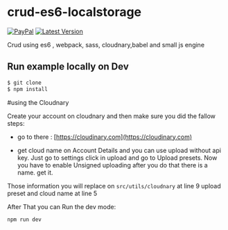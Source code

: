 # crud-es6-localstorage

[![PayPal](https://img.shields.io/badge/%24-paypal-f39c12.svg)](https://paypal.me/rafaelfaria)
[![Latest Version](https://img.shields.io/github/release/rrfaria/sketch-iconfont.svg?style=flat-square)](https://github.com/rrfaria/sketch-iconfont/releases)

Crud using es6 , webpack, sass, cloudnary,babel and small js engine

## Run example locally on Dev
```bash
$ git clone
$ npm install
```

#using the Cloudnary 

Create your account on cloudnary and then make sure you did the fallow steps:

* go to there : [https://cloudinary.com](https://cloudinary.com)

* get cloud name on Account Details and you can use upload without api key. Just go to settings 
click in upload and go to Upload presets. Now you have to enable Unsigned uploading
after you do that 
there is a name. get it.

Those information you will replace on ``` src/utils/cloudnary ``` at line 9 upload preset and cloud name at line 5
 
 After That you can Run the dev mode:

 ```
 npm run dev
 ```
 
 
